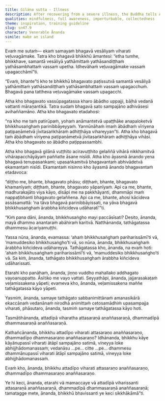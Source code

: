 ```yaml
---
title: Gilāna sutta - Illness
description: After recovering from a severe illness, the Buddha tells Ānanda that he holds no "teacher's closed fist" with regard to the Dhamma and instructs the bhikkhus to be an island unto themselves, with themselves and the Dhamma as their only refuge.
qualities: mindfulness, full awareness, imperturbable, collectedness
theme: inspiration, training guideline
slug: sn47.9
character: Venerable Ānanda
simile: make an island
---
```


Evaṁ me sutaṁ— ekaṁ samayaṁ bhagavā vesāliyaṁ viharati veḷuvagāmake. Tatra kho bhagavā bhikkhū āmantesi: “etha tumhe, bhikkhave, samantā vesāliyā yathāmittaṁ yathāsandiṭṭhaṁ yathāsambhattaṁ vassaṁ upetha. Idhevāhaṁ veḷuvagāmake vassaṁ upagacchāmī”ti.

“Evaṁ, bhante”ti kho te bhikkhū bhagavato paṭissutvā samantā vesāliyā yathāmittaṁ yathāsandiṭṭhaṁ yathāsambhattaṁ vassaṁ upagacchuṁ. Bhagavā pana tattheva veḷuvagāmake vassaṁ upagacchi.

Atha kho bhagavato vassūpagatassa kharo ābādho uppajji, bāḷhā vedanā vattanti māraṇantikā. Tatra sudaṁ bhagavā sato sampajāno adhivāsesi avihaññamāno. Atha kho bhagavato etadahosi:

“na kho me taṁ patirūpaṁ, yohaṁ anāmantetvā upaṭṭhāke anapaloketvā bhikkhusaṅghaṁ parinibbāyeyyaṁ. Yannūnāhaṁ imaṁ ābādhaṁ vīriyena paṭipaṇāmetvā jīvitasaṅkhāraṁ adhiṭṭhāya vihareyyan”ti. Atha kho bhagavā taṁ ābādhaṁ vīriyena paṭipaṇāmetvā jīvitasaṅkhāraṁ adhiṭṭhāya vihāsi. Atha kho bhagavato so ābādho paṭippassambhi.

Atha kho bhagavā gilānā vuṭṭhito aciravuṭṭhito gelaññā vihārā nikkhamitvā vihārapacchāyāyaṁ paññatte āsane nisīdi. Atha kho āyasmā ānando yena bhagavā tenupasaṅkami; upasaṅkamitvā bhagavantaṁ abhivādetvā ekamantaṁ nisīdi. Ekamantaṁ nisinno kho āyasmā ānando bhagavantaṁ etadavoca:

“diṭṭho me, bhante, bhagavato phāsu; diṭṭhaṁ, bhante, bhagavato khamanīyaṁ; diṭṭhaṁ, bhante, bhagavato yāpanīyaṁ. Api ca me, bhante, madhurakajāto viya kāyo, disāpi me na pakkhāyanti, dhammāpi maṁ nappaṭibhanti bhagavato gelaññena. Api ca me, bhante, ahosi kācideva assāsamattā: ‘na tāva bhagavā parinibbāyissati, na yāva bhagavā bhikkhusaṅghaṁ ārabbha kiñcideva udāharatī’”ti.

“Kiṁ pana dāni, ānanda, bhikkhusaṅgho mayi paccāsīsati? Desito, ānanda, mayā dhammo anantaraṁ abāhiraṁ karitvā. Natthānanda, tathāgatassa dhammesu ācariyamuṭṭhi.

Yassa nūna, ānanda, evamassa: ‘ahaṁ bhikkhusaṅghaṁ pariharissāmī’ti vā, ‘mamuddesiko bhikkhusaṅgho’ti vā, so nūna, ānanda, bhikkhusaṅghaṁ ārabbha kiñcideva udāhareyya. Tathāgatassa kho, ānanda, na evaṁ hoti: ‘ahaṁ bhikkhusaṅghaṁ pariharissāmī’ti vā, ‘mamuddesiko bhikkhusaṅgho’ti vā. Sa kiṁ, ānanda, tathāgato bhikkhusaṅghaṁ ārabbha kiñcideva udāharissati.

Etarahi kho panāhaṁ, ānanda, jiṇṇo vuddho mahallako addhagato vayoanuppatto. Āsītiko me vayo vattati. Seyyathāpi, ānanda, jajjarasakaṭaṁ veḷamissakena yāpeti; evameva kho, ānanda, veḷamissakena maññe tathāgatassa kāyo yāpeti.

Yasmiṁ, ānanda, samaye tathāgato sabbanimittānaṁ amanasikārā ekaccānaṁ vedanānaṁ nirodhā animittaṁ cetosamādhiṁ upasampajja viharati, phāsutaro, ānanda, tasmiṁ samaye tathāgatassa kāyo hoti.

Tasmātihānanda, attadīpā viharatha attasaraṇā anaññasaraṇā, dhammadīpā dhammasaraṇā anaññasaraṇā.

Kathañcānanda, bhikkhu attadīpo viharati attasaraṇo anaññasaraṇo, dhammadīpo dhammasaraṇo anaññasaraṇo? Idhānanda, bhikkhu kāye kāyānupassī viharati ātāpī sampajāno satimā, vineyya loke abhijjhādomanassaṁ; vedanāsu …pe… citte …pe… dhammesu dhammānupassī viharati ātāpī sampajāno satimā, vineyya loke abhijjhādomanassaṁ.

Evaṁ kho, ānanda, bhikkhu attadīpo viharati attasaraṇo anaññasaraṇo, dhammadīpo dhammasaraṇo anaññasaraṇo.

Ye hi keci, ānanda, etarahi vā mamaccaye vā attadīpā viharissanti attasaraṇā anaññasaraṇā, dhammadīpā dhammasaraṇā anaññasaraṇā; tamatagge mete, ānanda, bhikkhū bhavissanti ye keci sikkhākāmā”ti.
